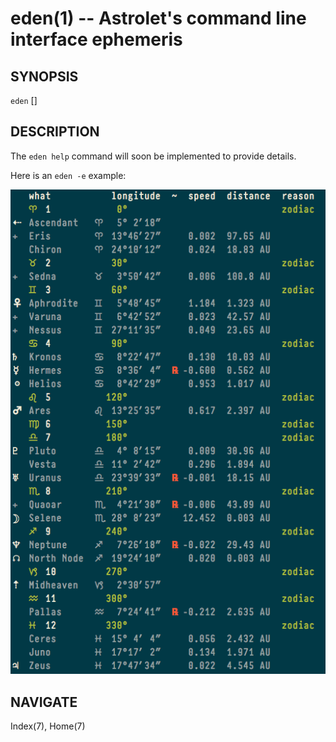 eden(1) -- Astrolet's command line interface ephemeris
======================================================

## SYNOPSIS

`eden` [<options>]


## DESCRIPTION

The `eden help` command will soon be implemented to provide details.

Here is an `eden -e` example:

![eden -e](images/e.png)


## NAVIGATE

Index(7), Home(7)
